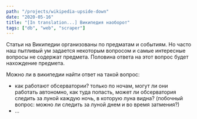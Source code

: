 ```yaml
---
path: "/projects/wikipedia-upside-down"
date: "2020-05-16"
title: "[In translation...] Википедия наоборот"
tags: ["db", "web", "scraper"]
---
```


Статьи на Википедии организованы по предматам и событиям. Но часто наш пытливый ум задается некоторым вопросом и самые интересные вопросы не содержат предмета. Половина ответа на этот вопрос будет нахождение предмета.

Mожно ли в википедии найти ответ на такой вопрос:

- как работают обсерватории? только по ночам, могут ли они работать автономно, как туда попасть, может ли обсерватория следить за луной каждую ночь, в которую луна видна? (побочный вопрос: можно ли следить за луной днем и во время затмения?)
- ...